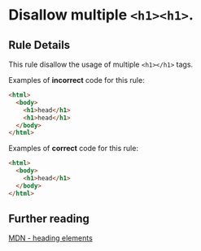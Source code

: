 # Disallow multiple `<h1><h1>`.

## Rule Details

This rule disallow the usage of multiple `<h1></h1>` tags.

Examples of **incorrect** code for this rule:

```html
<html>
  <body>
    <h1>head</h1>
    <h1>head</h1>
  </body>
</html>
```

Examples of **correct** code for this rule:

```html
<html>
  <body>
    <h1>head</h1>
  </body>
</html>
```

## Further reading

[MDN - heading elements](https://developer.mozilla.org/en-US/docs/Web/HTML/Element/Heading_Elements)
